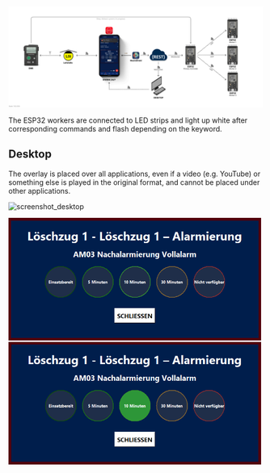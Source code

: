 ![sketch](images/sketch.png)

The ESP32 workers are connected to LED strips and light up white after corresponding commands and flash depending on the keyword.

## Desktop
The overlay is placed over all applications, even if a video (e.g. YouTube) or something else is played in the original format, and cannot be placed under other applications.

![screenshot_desktop](images/screenshot.png)

<img src="images/desktop_alarm.png" width="500">
<img src="images/desktop_alarm_return.png" width="500">
